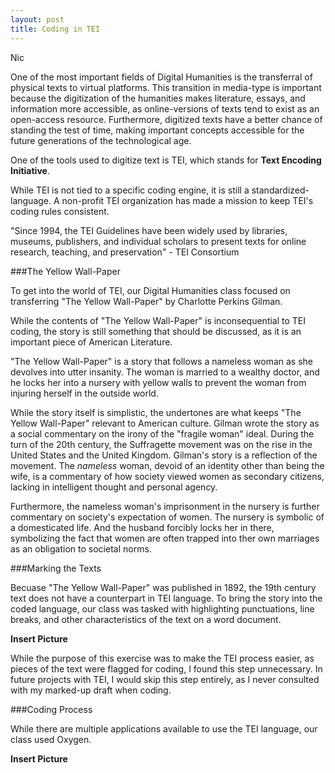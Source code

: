 ```yaml
---
layout: post
title: Coding in TEI
---
```

Nic

One of the most important fields of Digital Humanities is the transferral of physical texts to virtual platforms. This transition in media-type is important because the digitization of the humanities makes literature, essays, and information more accessible, as online-versions of texts tend to exist as an open-access resource. Furthermore, digitized texts have a better chance of standing the test of time, making important concepts accessible for the future generations of the technological age. 

One of the tools used to digitize text is TEI, which stands for **Text Encoding Initiative**. 

While TEI is not tied to a specific coding engine, it is still a standardized-language. A non-profit TEI organization has made a mission to keep TEI's coding rules consistent. 

"Since 1994, the TEI Guidelines have been widely used by libraries, museums, publishers, and individual scholars to present texts for online research, teaching, and preservation" - TEI Consortium

###The Yellow Wall-Paper

To get into the world of TEI, our Digital Humanities class focused on transferring "The Yellow Wall-Paper" by Charlotte Perkins Gilman.

While the contents of "The Yellow Wall-Paper" is inconsequential to TEI coding, the story is still something that should be discussed, as it is an important piece of American Literature. 

"The Yellow Wall-Paper" is a story that follows a nameless woman as she devolves into utter insanity. The woman is married to a wealthy doctor, and he locks her into a nursery with yellow walls to prevent the woman from injuring herself in the outside world. 

While the story itself is simplistic, the undertones are what keeps "The Yellow Wall-Paper" relevant to American culture. Gilman wrote the story as a social commentary on the irony of the "fragile woman" ideal. During the turn of the 20th century, the Suffragette movement was on the rise in the United States and the United Kingdom. Gilman's story is a reflection of the movement. The *nameless* woman, devoid of an identity other than being the wife, is a commentary of how society viewed women as secondary citizens, lacking in intelligent thought and personal agency. 

Furthermore, the nameless woman's imprisonment in the nursery is further commentary on society's expectation of women. The nursery is symbolic of a domesticated life. And the husband forcibly locks her in there, symbolizing the fact that women are often trapped into ther own marriages as an obligation to societal norms. 

###Marking the Texts

Becuase "The Yellow Wall-Paper" was published in 1892, the 19th century text does not have a counterpart in TEI language. To bring the story into the coded language, our class was tasked with highlighting punctuations, line breaks, and other characteristics of the text on a word document. 

**Insert Picture**

While the purpose of this exercise was to make the TEI process easier, as pieces of the text were flagged for coding, I found this step unnecessary. In future projects with TEI, I would skip this step entirely, as I never consulted with my marked-up draft when coding. 

###Coding Process

While there are multiple applications available to use the TEI language, our class used Oxygen. 

**Insert Picture**
